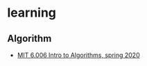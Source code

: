 # learning

## Algorithm

- [MIT 6.006 Intro to Algorithms, spring 2020](https://youtube.com/playlist?list=PLUl4u3cNGP63EdVPNLG3ToM6LaEUuStEY)
